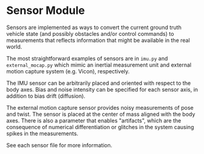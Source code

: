 # Sensor Module

Sensors are implemented as ways to convert the current ground truth vehicle state (and possibly obstacles and/or control commands) to measurements that reflects information that might be available in the real world. 

The most straightforward examples of sensors are in `imu.py` and `external_mocap.py` which mimic an inertial measurement unit and external motion capture system (e.g. Vicon), respectively. 

The IMU sensor can be arbitrarily placed and oriented with respect to the body axes. Bias and noise intensity can be specified for each sensor axis, in addition to bias drift (diffusion). 

The external motion capture sensor provides noisy measurements of pose and twist. The sensor is placed at the center of mass aligned with the body axes. There is also a parameter that enables "artifacts", which are the consequence of numerical differentiation or glitches in the system causing spikes in the measurements. 

See each sensor file for more information. 